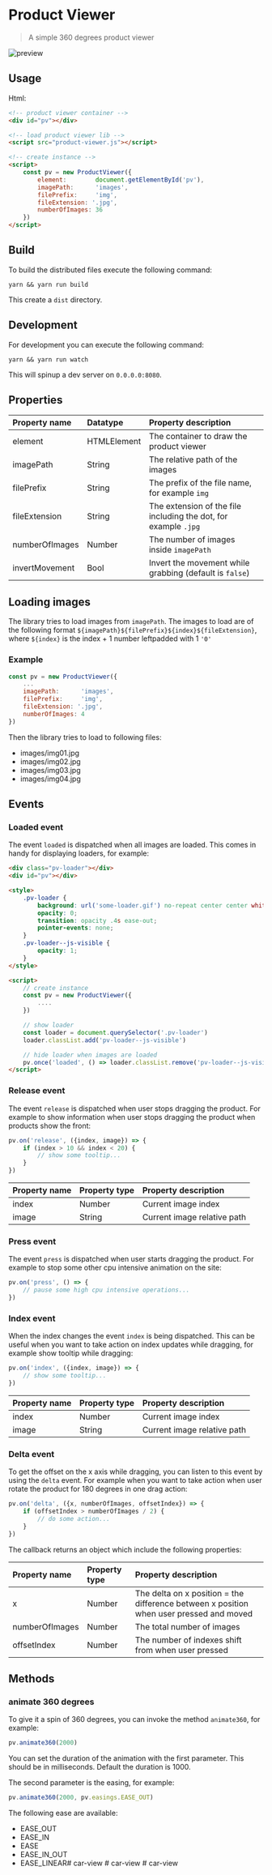# Product Viewer

> A simple 360 degrees product viewer

![preview](https://user-images.githubusercontent.com/4455679/30473734-a1b8a04e-9a01-11e7-930b-3d1fb10797e5.gif)

## Usage

Html:

```html
<!-- product viewer container -->
<div id="pv"></div>

<!-- load product viewer lib -->
<script src="product-viewer.js"></script>

<!-- create instance -->
<script>
	const pv = new ProductViewer({
		element: 		document.getElementById('pv'),
		imagePath: 		'images',
		filePrefix: 	'img',
		fileExtension: '.jpg',
		numberOfImages: 36
	})
</script>
```


## Build

To build the distributed files execute the following command:

```shell
yarn && yarn run build
```

This create a `dist` directory.

## Development

For development you can execute the following command:

```shell
yarn && yarn run watch
```

This will spinup a dev server on `0.0.0.0:8080`.

## Properties

| Property name | Datatype | Property description |
| :------------ | :------- | :------------------- |
| element | HTMLElement | The container to draw the product viewer |
| imagePath | String | The relative path of the images |
| filePrefix | String | The prefix of the file name, for example `img` |
| fileExtension | String | The extension of the file including the dot, for example `.jpg` |
| numberOfImages | Number | The number of images inside `imagePath` |
| invertMovement | Bool | Invert the movement while grabbing (default is `false`) |


## Loading images
The library tries to load images from `imagePath`.
The images to load are of the following format `${imagePath}${filePrefix}${index}${fileExtension}`, where `${index}` is the index + 1 number leftpadded with 1 `'0'`

### Example

```javascript
const pv = new ProductViewer({
	...
	imagePath: 		'images',
	filePrefix: 	'img',
	fileExtension: '.jpg',
	numberOfImages: 4
})
```

Then the library tries to load to following files:

- images/img01.jpg
- images/img02.jpg
- images/img03.jpg
- images/img04.jpg

## Events

### Loaded event

The event `loaded` is dispatched when all images are loaded. This comes in handy for displaying loaders, for example:


```html
<div class="pv-loader"></div>
<div id="pv"></div>

<style>
	.pv-loader {
		background: url('some-loader.gif') no-repeat center center white;
		opacity: 0;
		transition: opacity .4s ease-out;
		pointer-events: none;
	}
	.pv-loader--js-visible {
		opacity: 1;
	}
</style>

<script>
	// create instance
	const pv = new ProductViewer({
		....
	})

	// show loader
	const loader = document.querySelector('.pv-loader')
	loader.classList.add('pv-loader--js-visible')

	// hide loader when images are loaded
	pv.once('loaded', () => loader.classList.remove('pv-loader--js-visible')
</script>
```

### Release event

The event `release` is dispatched when user stops dragging the product. For example to show information when user stops dragging the product when products show the front:

```javascript
pv.on('release', ({index, image}) => {
	if (index > 10 && index < 20) {
		// show some tooltip...
	}
})
```

| Property name | Property type | Property description |
| :------------ | :------------ | :------------------- |
| index | Number | Current image index |
| image | String | Current image relative path |


### Press event

The event `press` is dispatched when user starts dragging the product. For example to stop some other cpu intensive animation on the site:


```javascript
pv.on('press', () => {
	// pause some high cpu intensive operations...
})
```

### Index event

When the index changes the event `index` is being dispatched. This can be useful when you want to take action on index updates while dragging, for example show tooltip while dragging:

```javascript
pv.on('index', ({index, image}) => {
	// show some tooltip...
})
```

| Property name | Property type | Property description |
| :------------ | :------------ | :------------------- |
| index | Number | Current image index |
| image | String | Current image relative path |

### Delta event

To get the offset on the x axis while dragging, you can listen to this event by using the `delta` event. For example when you want to take action when user rotate the product for 180 degrees in one drag action:

```javascript
pv.on('delta', ({x, numberOfImages, offsetIndex}) => {
	if (offsetIndex > numberOfImages / 2) {
		// do some action...
	}
})
```

The callback returns an object which include the following properties:

| Property name | Property type | Property description |
| :------------ | :------------ | :------------------- |
| x | Number | The delta on x position = the difference between x position when user pressed and moved |
| numberOfImages | Number | The total number of images |
| offsetIndex | Number | The number of indexes shift from when user pressed |


## Methods

### animate 360 degrees

To give it a spin of 360 degrees, you can invoke the method `animate360`, for example:

```javascript
pv.animate360(2000)
```

You can set the duration of the animation with the first parameter. This should be in milliseconds. Default the duration is 1000.

The second parameter is the easing, for example:

```javascript
pv.animate360(2000, pv.easings.EASE_OUT)
```

The following ease are available:

- EASE_OUT
- EASE_IN
- EASE
- EASE_IN_OUT
- EASE_LINEAR#   c a r - v i e w  
 #   c a r - v i e w  
 #   c a r - v i e w  
 